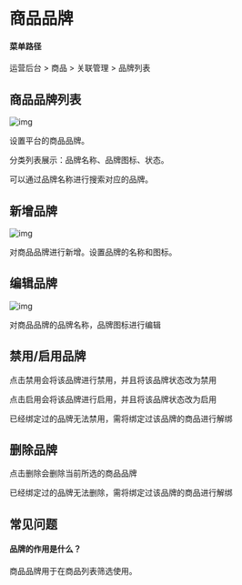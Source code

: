 # 商品品牌

#### 菜单路径

运营后台 > 商品 > 关联管理 > 品牌列表

## 商品品牌列表

![img](https://docs.pickmall.cn/help/images/typeList.png)

设置平台的商品品牌。

分类列表展示：品牌名称、品牌图标、状态。

可以通过品牌名称进行搜索对应的品牌。

## 新增品牌

![img](https://docs.pickmall.cn/help/images/typeListAdd.png)

对商品品牌进行新增。设置品牌的名称和图标。

## 编辑品牌

![img](https://docs.pickmall.cn/help/images/goodsEdit.png)

对商品品牌的品牌名称，品牌图标进行编辑

## 禁用/启用品牌

点击禁用会将该品牌进行禁用，并且将该品牌状态改为禁用

点击启用会将该品牌进行启用，并且将该品牌状态改为启用

已经绑定过的品牌无法禁用，需将绑定过该品牌的商品进行解绑

## 删除品牌

点击删除会删除当前所选的商品品牌

已经绑定过的品牌无法删除，需将绑定过该品牌的商品进行解绑

## 常见问题

#### 品牌的作用是什么？

商品品牌用于在商品列表筛选使用。